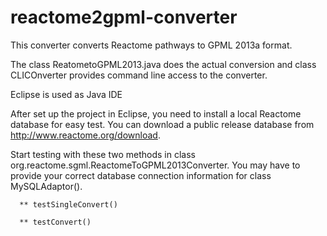 reactome2gpml-converter
=======================

This converter converts Reactome pathways to GPML 2013a format.

The class ReatometoGPML2013.java does the actual conversion and class CLICOnverter provides command line access to the converter.

Eclipse is used as Java IDE

After set up the project in Eclipse, you need to install a local Reactome database for easy test. You can download a public release database from http://www.reactome.org/download.

Start testing with these two methods in class org.reactome.sgml.ReactomeToGPML2013Converter. You may have to provide your correct database connection information for class MySQLAdaptor().

      ** testSingleConvert()

      ** testConvert()


